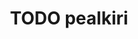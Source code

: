 ---
layout: post
title:  "TODO pealkiri"
description: "TODO lühikirjeldus"
categories: sissejuhatus
rank: 0 # TODO
---